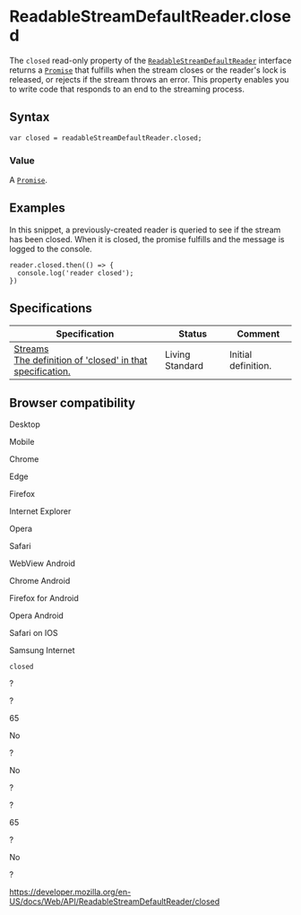 # ReadableStreamDefaultReader.closed

The `closed` read-only property of the [`ReadableStreamDefaultReader`](../readablestreamdefaultreader) interface returns a [`Promise`](https://developer.mozilla.org/en-US/docs/Web/JavaScript/Reference/Global_Objects/Promise) that fulfills when the stream closes or the reader's lock is released, or rejects if the stream throws an error. This property enables you to write code that responds to an end to the streaming process.

## Syntax

    var closed = readableStreamDefaultReader.closed;

### Value

A [`Promise`](https://developer.mozilla.org/en-US/docs/Web/JavaScript/Reference/Global_Objects/Promise).

## Examples

In this snippet, a previously-created reader is queried to see if the stream has been closed. When it is closed, the promise fulfills and the message is logged to the console.

    reader.closed.then(() => {
      console.log('reader closed');
    })

## Specifications

<table><thead><tr class="header"><th>Specification</th><th>Status</th><th>Comment</th></tr></thead><tbody><tr class="odd"><td><a href="https://streams.spec.whatwg.org/#default-reader-closed">Streams<br />
<span class="small">The definition of 'closed' in that specification.</span></a></td><td><span class="spec-living">Living Standard</span></td><td>Initial definition.</td></tr></tbody></table>

## Browser compatibility

Desktop

Mobile

Chrome

Edge

Firefox

Internet Explorer

Opera

Safari

WebView Android

Chrome Android

Firefox for Android

Opera Android

Safari on IOS

Samsung Internet

`closed`

?

?

65

No

?

No

?

?

65

?

No

?

<a href="https://developer.mozilla.org/en-US/docs/Web/API/ReadableStreamDefaultReader/closed" class="_attribution-link">https://developer.mozilla.org/en-US/docs/Web/API/ReadableStreamDefaultReader/closed</a>

